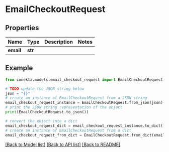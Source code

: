 # EmailCheckoutRequest


## Properties

Name | Type | Description | Notes
------------ | ------------- | ------------- | -------------
**email** | **str** |  | 

## Example

```python
from conekta.models.email_checkout_request import EmailCheckoutRequest

# TODO update the JSON string below
json = "{}"
# create an instance of EmailCheckoutRequest from a JSON string
email_checkout_request_instance = EmailCheckoutRequest.from_json(json)
# print the JSON string representation of the object
print(EmailCheckoutRequest.to_json())

# convert the object into a dict
email_checkout_request_dict = email_checkout_request_instance.to_dict()
# create an instance of EmailCheckoutRequest from a dict
email_checkout_request_from_dict = EmailCheckoutRequest.from_dict(email_checkout_request_dict)
```
[[Back to Model list]](../README.md#documentation-for-models) [[Back to API list]](../README.md#documentation-for-api-endpoints) [[Back to README]](../README.md)


